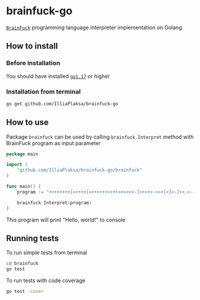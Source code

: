 # brainfuck-go

[`BrainFuck`](https://en.wikipedia.org/wiki/Brainfuck) programming language interpreter implementation on Golang
## How to install

### Before installation
You should have installed [`go1.17`](https://go.dev/dl/) or higher

### Installation from terminal
```bash
go get github.com/IlliaPlaksa/brainfuck-go
```

## How to use
Package `brainfuck` can be used by calling `brainfuck.Interpret` method with BrainFuck program as input parameter

```go
package main

import (
	"github.com/IlliaPlaksa/brainfuck-go/brainfuck"
)

func main() {
	program := "++++++++[>++++[>++>+++>+++>+<<<<-]>+>+>->>+[<]<-]>>.>---.+++++++..+++.>>.<-.<.+++.------.--------.>>+.>++."

	brainfuck.Interpret(program)
}
```

This program will print "Hello, world!" to console

## Running tests
To run simple tests from terminal
```bash
cd brainfuck
go test
```

To run tests with code coverage
```bash
go test -cover
```